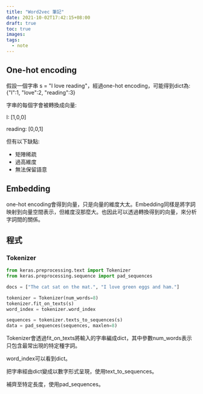 ```yaml
---
title: "Word2vec 筆記"
date: 2021-10-02T17:42:15+08:00
draft: true
toc: true
images:
tags: 
  - note
---
```


## One-hot encoding

假設一個字串 s = "I love reading"，經過one-hot encoding，可能得到dict為:{"I":1, "love":2, "reading":3}

字串的每個字會被轉換成向量:

I: [1,0,0]

reading: [0,0,1]

但有以下缺點:
* 矩陣稀疏
* 過高維度
* 無法保留語意

## Embedding

one-hot encoding會得到向量，只是向量的維度大太。Embedding同樣是將字詞映射到向量空間表示，但維度沒那麼大。也因此可以透過轉換得到的向量，來分析字詞間的關係。

## 程式

### Tokenizer
```python
from keras.preprocessing.text import Tokenizer
from keras.preprocessing.sequence import pad_sequences

docs = ["The cat sat on the mat.", "I love green eggs and ham."]

tokenizer = Tokenizer(num_words=8)
tokenizer.fit_on_texts(s)
word_index = tokenizer.word_index

sequences = tokenizer.texts_to_sequences(s)
data = pad_sequences(sequences, maxlen=8)
```
Tokenizer會透過fit_on_texts將輸入的字串編成dict，其中參數num_words表示只包含最常出現的特定種字詞。

word_index可以看到dict。

把字串經由dict變成以數字形式呈現，使用text_to_sequences。

補齊至特定長度，使用pad_sequences。